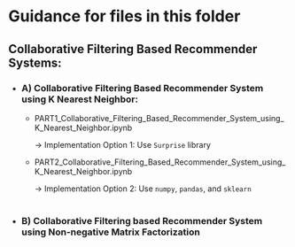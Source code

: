 # Guidance for files in this folder
## Collaborative Filtering Based Recommender Systems:

-  ### A) Collaborative Filtering Based Recommender System using K Nearest Neighbor:
   -  PART1_Collaborative_Filtering_Based_Recommender_System_using_K_Nearest_Neighbor.ipynb
      
      → Implementation Option 1: Use `Surprise` library
      
      
   -  PART2_Collaborative_Filtering_Based_Recommender_System_using_K_Nearest_Neighbor.ipynb
      
      → Implementation Option 2: Use `numpy`, `pandas`, and `sklearn`
      <br><br>

-  ### B) Collaborative Filtering based Recommender System using Non-negative Matrix Factorization
